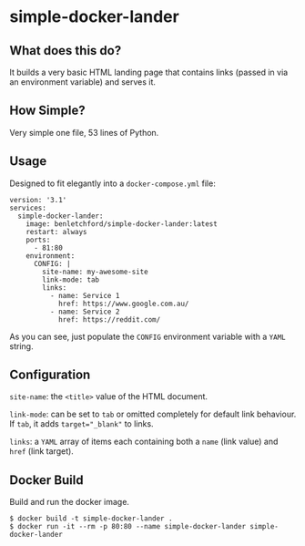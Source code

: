 # simple-docker-lander

## What does this do?

It builds a very basic HTML landing page that contains links (passed in via an environment variable) and serves it.

## How Simple?

Very simple one file, 53 lines of Python.

## Usage

Designed to fit elegantly into a `docker-compose.yml` file:

```
version: '3.1'
services:
  simple-docker-lander:
    image: benletchford/simple-docker-lander:latest
    restart: always
    ports:
      - 81:80
    environment:
      CONFIG: |
        site-name: my-awesome-site
        link-mode: tab
        links:
          - name: Service 1
            href: https://www.google.com.au/
          - name: Service 2
            href: https://reddit.com/
```

As you can see, just populate the `CONFIG` environment variable with a `YAML` string.

## Configuration

`site-name`: the `<title>` value of the HTML document.

`link-mode`: can be set to `tab` or omitted completely for default link behaviour. If `tab`, it adds `target="_blank"` to links.

`links`: a `YAML` array of items each containing both a `name` (link value) and `href` (link target).

## Docker Build

Build and run the docker image.
```
$ docker build -t simple-docker-lander .
$ docker run -it --rm -p 80:80 --name simple-docker-lander simple-docker-lander
```
